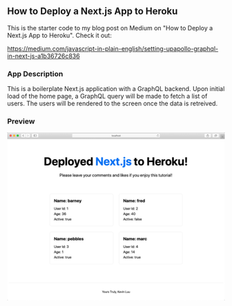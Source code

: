 ## How to Deploy a Next.js App to Heroku
This is the starter code to my blog post on Medium on "How to Deploy a Next.js App to Heroku". Check it out: 

https://medium.com/javascript-in-plain-english/setting-upapollo-graphql-in-next-js-a1b36726c836

### App Description
This is a boilerplate Next.js application with a GraphQL backend. Upon initial load of the home page, a GraphQL query will be made to fetch a list of users. The users will be rendered to the screen once the data is retreived.

### Preview
![Alt text](/public/app.png?raw=true "app")
